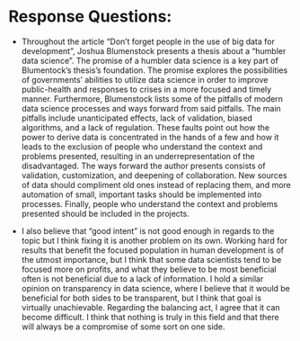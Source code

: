 # Response Questions:
- Throughout the article “Don’t forget people in the use of big data for development”, Joshua Blumenstock presents a thesis about a “humbler data science”. The promise of a humbler data science is a key part of Blumentock’s thesis’s foundation. The promise explores the possibilities of governments’ abilities to utilize data science in order to improve public-health and responses to crises in a more focused and timely manner. Furthermore, Blumenstock lists some of the pitfalls of modern data science processes and ways forward from said pitfalls. The main pitfalls include unanticipated effects, lack of validation, biased algorithms, and a lack of regulation. These faults point out how the power to derive data is concentrated in the hands of a few and how it leads to the exclusion of people who understand the context and problems presented, resulting in an underrepresentation of the disadvantaged. The ways forward the author presents consists of validation, customization, and deepening of collaboration. New sources of data should compliment old ones instead of replacing them, and more automation of small, important tasks should be implemented into processes. Finally, people who understand the context and problems presented should be included in the projects.  

- I also believe that “good intent” is not good enough in regards to the topic but I think fixing it is another problem on its own. Working hard for results that benefit the focused population in human development is of the utmost importance, but I think that some data scientists tend to be focused more on profits, and what they believe to be most beneficial often is not beneficial due to a lack of information. I hold a similar opinion on transparency in data science, where I believe that it would be beneficial for both sides to be transparent, but I think that goal is virtually unachievable. Regarding the balancing act, I agree that it can become difficult. I think that nothing is truly in this field and that there will always be a compromise of some sort on one side.  
